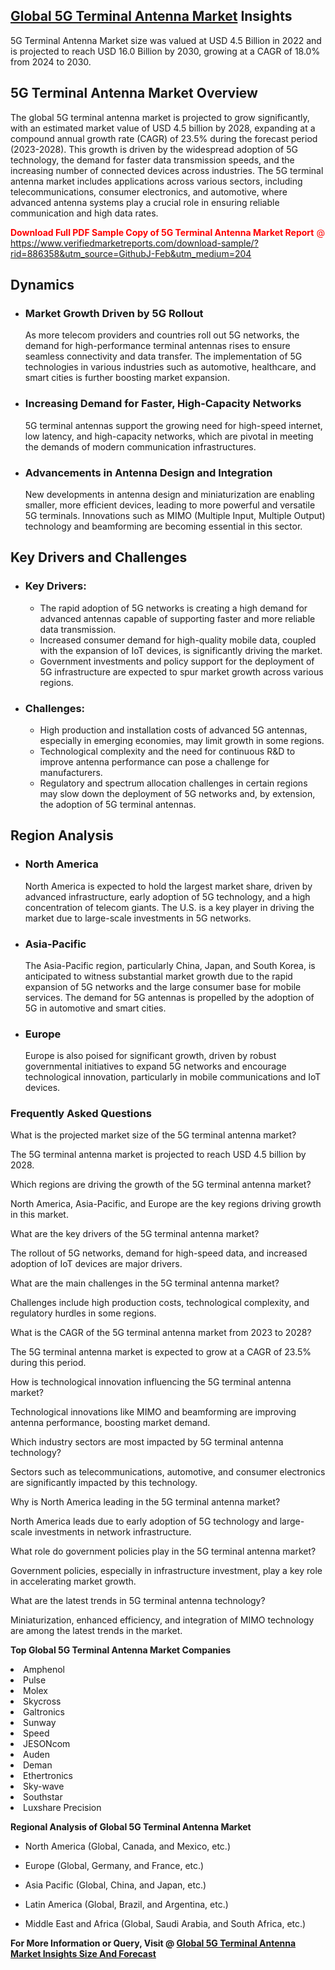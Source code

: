 <h2><a href="https://www.verifiedmarketreports.com/download-sample/?rid=886358&amp;utm_source=GithubJ&amp;utm_medium=204" target="_blank">Global 5G Terminal Antenna Market</a> Insights</h2><p>5G Terminal Antenna Market size was valued at USD 4.5 Billion in 2022 and is projected to reach USD 16.0 Billion by 2030, growing at a CAGR of 18.0% from 2024 to 2030.</p><p> <h2>5G Terminal Antenna Market Overview</h2> <p>The global 5G terminal antenna market is projected to grow significantly, with an estimated market value of USD 4.5 billion by 2028, expanding at a compound annual growth rate (CAGR) of 23.5% during the forecast period (2023-2028). This growth is driven by the widespread adoption of 5G technology, the demand for faster data transmission speeds, and the increasing number of connected devices across industries. The 5G terminal antenna market includes applications across various sectors, including telecommunications, consumer electronics, and automotive, where advanced antenna systems play a crucial role in ensuring reliable communication and high data rates.</p> <p><p><span class=""><span style="color: #ff0000;"><strong>Download Full PDF Sample Copy of 5G Terminal Antenna Market Report</strong> @ </span><a href="https://www.verifiedmarketreports.com/download-sample/?rid=886358&amp;utm_source=GithubJ-Feb&amp;utm_medium=204" target="_blank">https://www.verifiedmarketreports.com/download-sample/?rid=886358&amp;utm_source=GithubJ-Feb&amp;utm_medium=204</a></span></p></p> <h2>Dynamics</h2> <ul> <li><h3>Market Growth Driven by 5G Rollout</h3> As more telecom providers and countries roll out 5G networks, the demand for high-performance terminal antennas rises to ensure seamless connectivity and data transfer. The implementation of 5G technologies in various industries such as automotive, healthcare, and smart cities is further boosting market expansion.</li> <li><h3>Increasing Demand for Faster, High-Capacity Networks</h3> 5G terminal antennas support the growing need for high-speed internet, low latency, and high-capacity networks, which are pivotal in meeting the demands of modern communication infrastructures.</li> <li><h3>Advancements in Antenna Design and Integration</h3> New developments in antenna design and miniaturization are enabling smaller, more efficient devices, leading to more powerful and versatile 5G terminals. Innovations such as MIMO (Multiple Input, Multiple Output) technology and beamforming are becoming essential in this sector.</li> </ul> <h2>Key Drivers and Challenges</h2> <ul> <li><h3>Key Drivers:</h3> <ul> <li>The rapid adoption of 5G networks is creating a high demand for advanced antennas capable of supporting faster and more reliable data transmission.</li> <li>Increased consumer demand for high-quality mobile data, coupled with the expansion of IoT devices, is significantly driving the market.</li> <li>Government investments and policy support for the deployment of 5G infrastructure are expected to spur market growth across various regions.</li> </ul> </li> <li><h3>Challenges:</h3> <ul> <li>High production and installation costs of advanced 5G antennas, especially in emerging economies, may limit growth in some regions.</li> <li>Technological complexity and the need for continuous R&D to improve antenna performance can pose a challenge for manufacturers.</li> <li>Regulatory and spectrum allocation challenges in certain regions may slow down the deployment of 5G networks and, by extension, the adoption of 5G terminal antennas.</li> </ul> </li> </ul> <h2>Region Analysis</h2> <ul> <li><h3>North America</h3> North America is expected to hold the largest market share, driven by advanced infrastructure, early adoption of 5G technology, and a high concentration of telecom giants. The U.S. is a key player in driving the market due to large-scale investments in 5G networks.</li> <li><h3>Asia-Pacific</h3> The Asia-Pacific region, particularly China, Japan, and South Korea, is anticipated to witness substantial market growth due to the rapid expansion of 5G networks and the large consumer base for mobile services. The demand for 5G antennas is propelled by the adoption of 5G in automotive and smart cities.</li> <li><h3>Europe</h3> Europe is also poised for significant growth, driven by robust governmental initiatives to expand 5G networks and encourage technological innovation, particularly in mobile communications and IoT devices.</li> </ul> <h3>Frequently Asked Questions</h3> <p>What is the projected market size of the 5G terminal antenna market?</p> <p>The 5G terminal antenna market is projected to reach USD 4.5 billion by 2028.</p> <p>Which regions are driving the growth of the 5G terminal antenna market?</p> <p>North America, Asia-Pacific, and Europe are the key regions driving growth in this market.</p> <p>What are the key drivers of the 5G terminal antenna market?</p> <p>The rollout of 5G networks, demand for high-speed data, and increased adoption of IoT devices are major drivers.</p> <p>What are the main challenges in the 5G terminal antenna market?</p> <p>Challenges include high production costs, technological complexity, and regulatory hurdles in some regions.</p> <p>What is the CAGR of the 5G terminal antenna market from 2023 to 2028?</p> <p>The 5G terminal antenna market is expected to grow at a CAGR of 23.5% during this period.</p> <p>How is technological innovation influencing the 5G terminal antenna market?</p> <p>Technological innovations like MIMO and beamforming are improving antenna performance, boosting market demand.</p> <p>Which industry sectors are most impacted by 5G terminal antenna technology?</p> <p>Sectors such as telecommunications, automotive, and consumer electronics are significantly impacted by this technology.</p> <p>Why is North America leading in the 5G terminal antenna market?</p> <p>North America leads due to early adoption of 5G technology and large-scale investments in network infrastructure.</p> <p>What role do government policies play in the 5G terminal antenna market?</p> <p>Government policies, especially in infrastructure investment, play a key role in accelerating market growth.</p> <p>What are the latest trends in 5G terminal antenna technology?</p> <p>Miniaturization, enhanced efficiency, and integration of MIMO technology are among the latest trends in the market.</p> </p><p><strong>Top Global 5G Terminal Antenna Market Companies</strong></p><div data-test-id=""><p><li>Amphenol</li><li> Pulse</li><li> Molex</li><li> Skycross</li><li> Galtronics</li><li> Sunway</li><li> Speed</li><li> JESONcom</li><li> Auden</li><li> Deman</li><li> Ethertronics</li><li> Sky-wave</li><li> Southstar</li><li> Luxshare Precision</li></p><div><strong>Regional Analysis of&nbsp;Global 5G Terminal Antenna Market</strong></div><ul><li dir="ltr"><p dir="ltr">North America&nbsp;(Global, Canada, and Mexico, etc.)</p></li><li dir="ltr"><p dir="ltr">Europe (Global, Germany, and France, etc.)</p></li><li dir="ltr"><p dir="ltr">Asia Pacific&nbsp;(Global, China, and Japan, etc.)</p></li><li dir="ltr"><p dir="ltr">Latin America&nbsp;(Global, Brazil, and Argentina, etc.)</p></li><li dir="ltr">Middle East and Africa&nbsp;(Global, Saudi Arabia, and South Africa, etc.)</li></ul><p><strong>For More Information or Query, Visit @&nbsp;</strong><strong><a href="https://www.verifiedmarketreports.com/product/5g-terminal-antenna-market/?utm_source=GithubJ&amp;utm_medium=204" target="_blank">Global 5G Terminal Antenna Market Insights Size And Forecast</a></strong></p></div>
